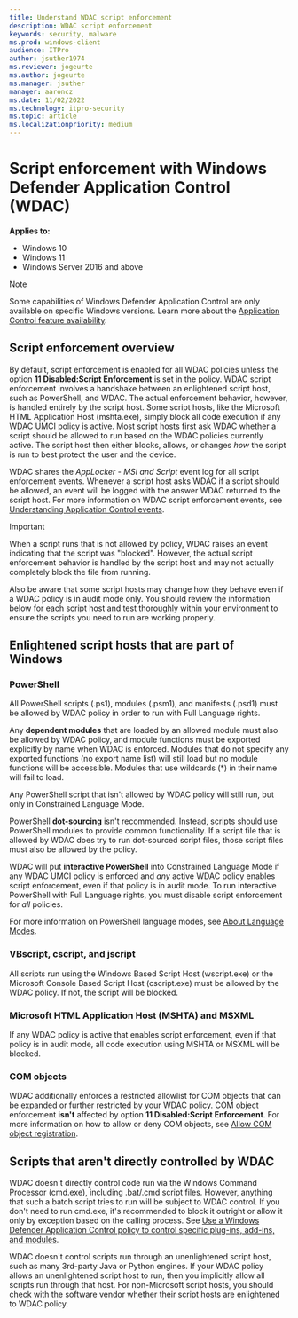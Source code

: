 ```yaml
---
title: Understand WDAC script enforcement
description: WDAC script enforcement
keywords: security, malware
ms.prod: windows-client
audience: ITPro
author: jsuther1974
ms.reviewer: jogeurte
ms.author: jogeurte
ms.manager: jsuther
manager: aaroncz
ms.date: 11/02/2022
ms.technology: itpro-security
ms.topic: article
ms.localizationpriority: medium
---
```


# Script enforcement with Windows Defender Application Control (WDAC)

**Applies to:**

- Windows 10
- Windows 11
- Windows Server 2016 and above

> [!NOTE]
> Some capabilities of Windows Defender Application Control are only available on specific Windows versions. Learn more about the [Application Control feature availability](/windows/security/threat-protection/windows-defender-application-control/feature-availability).

## Script enforcement overview

By default, script enforcement is enabled for all WDAC policies unless the option **11 Disabled:Script Enforcement** is set in the policy. WDAC script enforcement involves a handshake between an enlightened script host, such as PowerShell, and WDAC. The actual enforcement behavior, however, is handled entirely by the script host. Some script hosts, like the Microsoft HTML Application Host (mshta.exe), simply block all code execution if any WDAC UMCI policy is active. Most script hosts first ask WDAC whether a script should be allowed to run based on the WDAC policies currently active. The script host then either blocks, allows, or changes *how* the script is run to best protect the user and the device.

WDAC shares the *AppLocker - MSI and Script* event log for all script enforcement events. Whenever a script host asks WDAC if a script should be allowed, an event will be logged with the answer WDAC returned to the script host. For more information on WDAC script enforcement events, see [Understanding Application Control events](/windows/security/threat-protection/windows-defender-application-control/event-id-explanations#windows-applocker-msi-and-script-log).

> [!IMPORTANT]
> When a script runs that is not allowed by policy, WDAC raises an event indicating that the script was "blocked". However, the actual script enforcement behavior is handled by the script host and may not actually completely block the file from running.
>
> Also be aware that some script hosts may change how they behave even if a WDAC policy is in audit mode only. You should review the information below for each script host and test thoroughly within your environment to ensure the scripts you need to run are working properly.

## Enlightened script hosts that are part of Windows

### PowerShell

All PowerShell scripts (.ps1), modules (.psm1), and manifests (.psd1) must be allowed by WDAC policy in order to run with Full Language rights.

Any **dependent modules** that are loaded by an allowed module must also be allowed by WDAC policy, and module functions must be exported explicitly by name when WDAC is enforced. Modules that do not specify any exported functions (no export name list) will still load but no module functions will be accessible. Modules that use wildcards (\*) in their name will fail to load.

Any PowerShell script that isn't allowed by WDAC policy will still run, but only in Constrained Language Mode.

PowerShell **dot-sourcing** isn't recommended. Instead, scripts should use PowerShell modules to provide common functionality. If a script file that is allowed by WDAC does try to run dot-sourced script files, those script files must also be allowed by the policy.

WDAC will put **interactive PowerShell** into Constrained Language Mode if any WDAC UMCI policy is enforced and *any* active WDAC policy enables script enforcement, even if that policy is in audit mode. To run interactive PowerShell with Full Language rights, you must disable script enforcement for *all* policies.

For more information on PowerShell language modes, see [About Language Modes](/powershell/module/microsoft.powershell.core/about/about_language_modes).

### VBscript, cscript, and jscript

All scripts run using the Windows Based Script Host (wscript.exe) or the Microsoft Console Based Script Host (cscript.exe) must be allowed by the WDAC policy. If not, the script will be blocked.

### Microsoft HTML Application Host (MSHTA) and MSXML

If any WDAC policy is active that enables script enforcement, even if that policy is in audit mode, all code execution using MSHTA or MSXML will be blocked.

### COM objects

WDAC additionally enforces a restricted allowlist for COM objects that can be expanded or further restricted by your WDAC policy. COM object enforcement **isn't** affected by option **11 Disabled:Script Enforcement**. For more information on how to allow or deny COM objects, see [Allow COM object registration](/windows/security/threat-protection/windows-defender-application-control/allow-com-object-registration-in-windows-defender-application-control-policy).

## Scripts that aren't directly controlled by WDAC

WDAC doesn't directly control code run via the Windows Command Processor (cmd.exe), including .bat/.cmd script files. However, anything that such a batch script tries to run will be subject to WDAC control. If you don't need to run cmd.exe, it's recommended to block it outright or allow it only by exception based on the calling process. See [Use a Windows Defender Application Control policy to control specific plug-ins, add-ins, and modules](/windows/security/threat-protection/windows-defender-application-control/use-windows-defender-application-control-policy-to-control-specific-plug-ins-add-ins-and-modules).

WDAC doesn't control scripts run through an unenlightened script host, such as many 3rd-party Java or Python engines. If your WDAC policy allows an unenlightened script host to run, then you implicitly allow all scripts run through that host. For non-Microsoft script hosts, you should check with the software vendor whether their script hosts are enlightened to WDAC policy.
